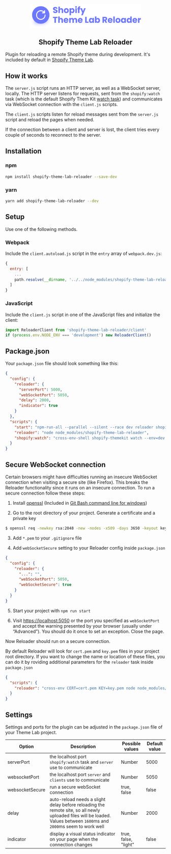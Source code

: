 <!-- logo (start) -->
<p align="center">
  <img src=".github/img/logo-reloader.svg" width="350px">
</p>
<!-- logo (end) -->

<!-- title / description (start) -->
<h2 align="center">Shopify Theme Lab Reloader</h2>

Plugin for reloading a remote Shopify theme during development. It's included by default in [Shopify Theme Lab](https://github.com/uicrooks/shopify-theme-lab).
<!-- title / description (end) -->

<!-- how it works (start) -->
## How it works
The `server.js` script runs an HTTP server, as well as a WebSocket server, locally. The HTTP server listens for requests, sent from the `shopify:watch` task (which is the default Shopify Them Kit [watch task](https://shopify.dev/tools/theme-kit/command-reference#watch)) and communicates via WebSocket connection with the `client.js` scripts.

The `client.js` scripts listen for reload messages sent from the `server.js` script and reload the pages when needed.

If the connection between a client and server is lost, the client tries every couple of seconds to reconnect to the server.
<!-- how it works (end) -->

<!-- installation (start) -->
## Installation

### npm
```sh
npm install shopify-theme-lab-reloader --save-dev
```

### yarn
```sh
yarn add shopify-theme-lab-reloader --dev
```
<!-- installation (end) -->

<!-- setup (start) -->
## Setup
Use one of the following methods.

### Webpack
Include the `client.autoload.js` script in the `entry` array of `webpack.dev.js`:

```js
{
  entry: [
    ...
    path.resolve(__dirname, '../../node_modules/shopify-theme-lab-reloader/client.autoload')
  ]
}
```

### JavaScript
Include the `client.js` script in one of the JavaScript files and initialize the client:

```js
import ReloaderClient from 'shopify-theme-lab-reloader/client'
if (process.env.NODE_ENV === 'development') new ReloaderClient()
```

## Package.json
Your `package.json` file should look something like this:

```json
{
  "config": {
    "reloader": {
      "serverPort": 5000,
      "webSocketPort": 5050,
      "delay": 2000,
      "indicator": true
    }
  },
  "scripts": {
    "start": "npm-run-all --parallel --silent --race dev reloader shopify:watch",
    "reloader": "node node_modules/shopify-theme-lab-reloader",
    "shopify:watch": "cross-env-shell shopify-themekit watch --env=dev --allow-live --config .config/shopify/shopify.dev.yml --notify=http://localhost:$npm_package_config_reloader_serverPort/reload"
  }
}
```
<!-- setup (end) -->

<!-- secure websocket conection (start) -->
## Secure WebSocket connection
Certain browsers might have difficulties running an insecure WebSocket connection when visiting a secure site (like Firefox). This breaks the Reloader functionality since it runs on an insecure connection. To run a secure connection follow these steps:

1. Install [openssl](https://www.openssl.org) (Included in [Git Bash command line for windows](https://gitforwindows.org))

2. Go to the root directory of your project. Generate a certificate and a private key
```sh
$ openssl req -newkey rsa:2048 -new -nodes -x509 -days 3650 -keyout key.pem -out cert.pem
```

3. Add `*.pem` to your `.gitignore` file

4. Add `webSocketSecure` setting to your Reloader config inside `package.json`
```json
{
  "config": {
    "reloader": {
      "...": "",
      "webSocketPort": 5050,
      "webSocketSecure": true
    }
  }
}
```

5. Start your project with `npm run start`

6. Visit [https://localhost:5050](https://localhost:5050) or the port you specified as `webSocketPort` and accept the warning presented by your browser (usually under “Advanced”). You should do it once to set an exception. Close the page.

Now Reloader should run on a secure connection.

By default Reloader will look for `cert.pem` and `key.pem` files in your project root directory. If you want to change the name or location of these files, you can do it by roviding additional parameters for the `reloader` task inside `package.json`

```json
{
  "scripts": {
    "reloader": "cross-env CERT=cert.pem KEY=key.pem node node_modules/shopify-theme-lab-reloader-dev"
  }
}
```
<!-- secure websocket conection (end) -->

<!-- settings (start) -->
## Settings
Settings and ports for the plugin can be adjusted in the `package.json` file of your Theme Lab project.

| Option | Description | Possible values | Default value |
| - | - | - | - |
| serverPort | the localhost port `shopify:watch` task and `server` use to communicate | Number | 5000 |
| websocketPort | the localhost port `server` and `clients` use to communicate | Number | 5050 |
| websocketSecure | run a secure webSocket connection | true, false | false |
| delay | auto-reload needs a slight delay before reloading the remote site, so all newly uploaded files will be loaded. Values between `1600`ms and `2000`ms seem to work well | Number | 2000 |
| indicator | display a visual status indicator on your page when the connection changes | true, false, "light" | false |
<!-- settings (end) -->